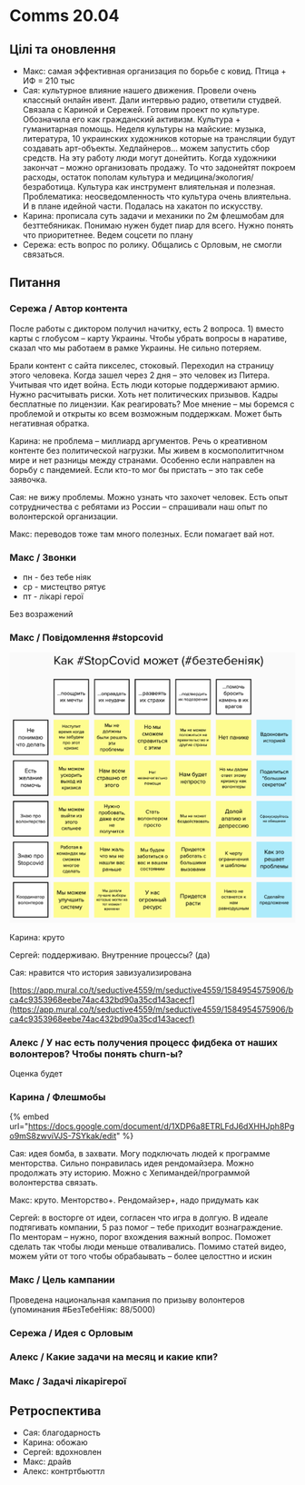# Comms 20.04

## Цілі та оновлення

* Макс: самая эффективная организация по борьбе с ковид. Птица + ИФ = 210 тыс
* Сая: культурное влияние нашего движения. Провели очень классный онлайн ивент. Дали интервью радио, ответили студвей. Связала с Кариной и Сережей. Готовим проект по культуре. Обозначила его как гражданский активизм. Культура + гуманитарная помощь. Неделя культуры на майские: музыка, литература, 10 украинских художников которые на трансляции будут создавать арт-объекты. Хедлайнеров... можем запустить сбор средств. На эту работу люди могут донейтить. Когда художники закончат – можно организовать продажу. То что задонейтят покроем расходы, остаток пополам культура и медицина/экология/безработица. Культура как инструмент влиятельная и полезная. Проблематика: неосведомленность что культура очень влиятельна. И в плане идейной части. Подалась на хакатон по искусству.
* Карина: прописала суть задачи и механики по 2м флешмобам для безттебяникак. Понимаю нужен будет пиар для всего. Нужно понять что приоритетнее. Ведем соцсети по плану
* Сережа: есть вопрос по ролику. Общались с Орловым, не смогли связаться. 

## Питання

### Сережа / Автор контента

После работы с диктором получил начитку, есть 2 вопроса. 1\) вместо карты с глобусом – карту Украины. Чтобы убрать вопросы в наративе, сказал что мы работаем в рамке Украины. Не сильно потеряем.

Брали контент с сайта пикселес, стоковый. Переходил на страницу этого человека. Когда зашел через 2 дня – это человек из Питера. Учитывая что идет война. Есть люди которые поддерживают армию. Нужно расчитывать риски. Хоть нет политических призывов. Кадры бесплатные по лицензии. Как реагировать? Мое мнение – мы боремся с проблемой и открыты ко всем возможным поддержкам. Может быть негативная обратка.

Карина: не проблема – миллиард аргументов. Речь о креативном контенте без политической нагрузки. Мы живем в космополититчном мире и нет разницы между странами. Особенно если направлен на борьбу с пандемией. Если кто-то мог бы пристать – это так себе заявочка.

Сая: не вижу проблемы. Можно узнать что захочет человек. Есть опыт сотрудничества с ребятами из России – спрашивали наш опыт по волонтерской организации.

Макс: переводов тоже там много полезных. Если помагает вай нот.

### Макс / Звонки

* пн - без тебе ніяк
* ср - мистецтво рятує
* пт - лікарі герої

Без возражений

### Макс / Повідомлення \#stopcovid 

![](../../.gitbook/assets/image%20%2841%29.png)

Карина: круто

Сергей: поддерживаю. Внутренние процессы? \(да\)

Сая: нравится что история завизуализирована

[https://app.mural.co/t/seductive4559/m/seductive4559/1584954575906/bca4c9353968eebe74ac432bd90a35cd143acecf](https://app.mural.co/t/seductive4559/m/seductive4559/1584954575906/bca4c9353968eebe74ac432bd90a35cd143acecf)

### Алекс / У нас есть получения процесс фидбека от наших волонтеров? Чтобы понять churn-ы?

Оценка будет

### Карина / Флешмобы

{% embed url="https://docs.google.com/document/d/1XDP6a8ETRLFdJ6dXHHJph8Pgo9mS8zwviVJS-7SYkak/edit" %}

Сая: идея бомба, в захвати. Могу подключать людей к программе менторства. Сильно понравилась идея рендомайзера. Можно продолжать эту историю. Можно с Хепимандей/программой волонтерства связать.

Макс: круто. Менторство+. Рендомайзер+, надо придумать как

Сергей: в восторге от идеи, согласен что игра в долгую.  В идеале подтягивать компании, 5 раз помог – тебе приходит вознаграждение. По менторам – нужно, порог вхождения важный вопрос. Поможет сделать так чтобы люди меньше отваливались. Помимо статей видео, можем уйти от того чтобы обрабаывать – более целосттно и искин

### Макс / Цель кампании

Проведена национальная кампания по призыву волонтеров \(упоминания \#БезТебеНіяк: 88/5000\)

### Сережа / Идея с Орловым

### Алекс / Какие задачи на месяц и какие кпи?

### Макс / Задачі лікарігерої

## Ретроспектива

* Сая: благодарность
* Карина: обожаю
* Сергей: вдохновлен
* Макс: драйв
* Алекс: контртбьюттл

